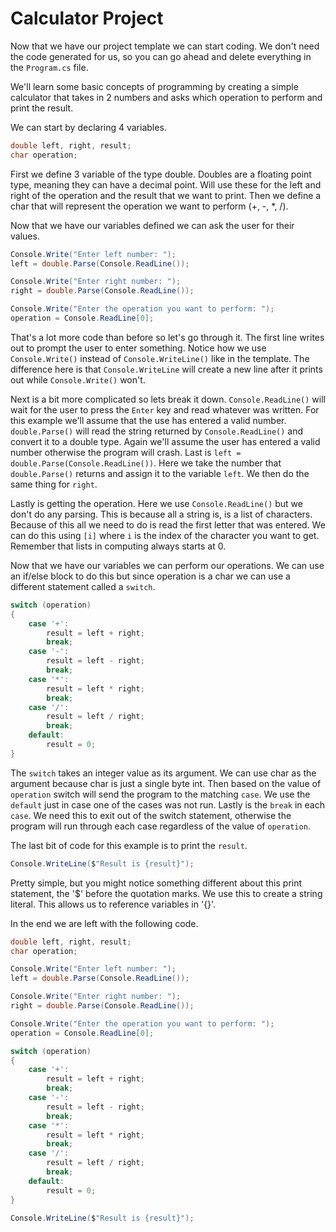 # Calculator Project

Now that we have our project template we can start coding. We don't need the code 
generated for us, so you can go ahead and delete everything in the `Program.cs` file.

We'll learn some basic concepts of programming by creating a simple calculator that
takes in 2 numbers and asks which operation to perform and print the result. 

We can start by declaring 4 variables.
```C#
double left, right, result;
char operation;
```
First we define 3 variable of the type double. Doubles are a floating point type, meaning
they can have a decimal point. Will use these for the left and right of the operation and 
the result that we want to print. Then we define a char that will represent the operation 
we want to perform (+, -, *, /).


Now that we have our variables defined we can ask the user for their values.
```C#
Console.Write("Enter left number: ");
left = double.Parse(Console.ReadLine());

Console.Write("Enter right number: ");
right = double.Parse(Console.ReadLine());

Console.Write("Enter the operation you want to perform: ");
operation = Console.ReadLine[0];
```
That's a lot more code than before so let's go through it. The first line writes out to
prompt the user to enter something. Notice how we use `Console.Write()` instead of 
`Console.WriteLine()` like in the template. The difference here is that `Console.WriteLine` 
will create a new line after it prints out while `Console.Write()` won't.

Next is a bit more complicated so lets break it down. `Console.ReadLine()` will wait for the 
user to press the `Enter` key and read whatever was written. For this example we'll assume 
that the use has entered a valid number. `double.Parse()` will read the string returned by 
`Console.ReadLine()` and convert it to a double type. Again we'll assume the user has entered 
a valid number otherwise the program will crash. Last is `left = double.Parse(Console.ReadLine())`.
Here we take the number that `double.Parse()` returns and assign it to the variable `left`.
We then do the same thing for `right`.

Lastly is getting the operation. Here we use `Console.ReadLine()` but we don't do any parsing.
This is because all a string is, is a list of characters. Because of this all we need to do is
read the first letter that was entered. We can do this using `[i]` where `i` is the index of the
character you want to get. Remember that lists in computing always starts at 0.


Now that we have our variables we can perform our operations. We can use an if/else block to
do this but since operation is a char we can use a different statement called a `switch`. 
```C#
switch (operation) 
{
    case '+':
        result = left + right;
        break;
    case '-':
        result = left - right;
        break;
    case '*':
        result = left * right;
        break;
    case '/':
        result = left / right;
        break;
    default:
        result = 0;
}
```
The `switch` takes an integer value as its argument. We can use char as the argument because
char is just a single byte int. Then based on the value of `operation` switch will send the 
program to the matching `case`. We use the `default` just in case one of the cases was not run.
Lastly is the `break` in each `case`. We need this to exit out of the switch statement, otherwise
the program will run through each case regardless of the value of `operation`.

The last bit of code for this example is to print the `result`.
```C#
Console.WriteLine($"Result is {result}");
```
Pretty simple, but you might notice something different about this print statement, the '$' 
before the quotation marks. We use this to create a string literal. This allows us
to reference variables in '{}'.

In the end we are left with the following code.
```C#
double left, right, result;
char operation;

Console.Write("Enter left number: ");
left = double.Parse(Console.ReadLine());

Console.Write("Enter right number: ");
right = double.Parse(Console.ReadLine());

Console.Write("Enter the operation you want to perform: ");
operation = Console.ReadLine[0];

switch (operation)
{
    case '+':
        result = left + right;
        break;
    case '-':
        result = left - right;
        break;
    case '*':
        result = left * right;
        break;
    case '/':
        result = left / right;
        break;
    default:
        result = 0;
}

Console.WriteLine($"Result is {result}");
```